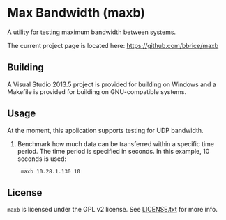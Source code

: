 Max Bandwidth (maxb)
====================
A utility for testing maximum bandwidth between systems.

The current project page is located here: <https://github.com/bbrice/maxb>

Building
--------
A Visual Studio 2013.5 project is provided for building on Windows and a
Makefile is provided for building on GNU-compatible systems.

Usage
-----
At the moment, this application supports testing for UDP bandwidth.

1. Benchmark how much data can be transferred within a specific time period.
The time period is specified in seconds.  In this example, 10 seconds is used:

		maxb 10.28.1.130 10

License
-------
`maxb` is licensed under the GPL v2 license. See [LICENSE.txt](LICENSE.txt)
for more info.
